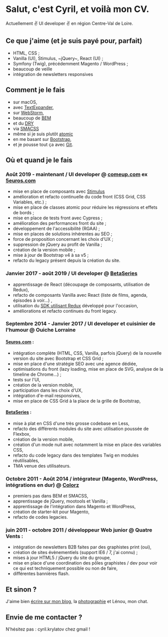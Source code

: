 Salut, c'est Cyril, et voilà mon CV.
====================================

Actuellement ✌️ UI developer ✌️ en région Centre-Val de Loire.

Ce que j'aime (et je suis payé pour, parfait)
---------------------------------------------

*   HTML, CSS ;
*   Vanilla (UI), Stimulus, ~jQuery~, React (UI) ;
*   Symfony (Twig), précédemment Magento / WordPress ;
*   beaucoup de veille
*   intégration de newsletters responsives

Comment je le fais
------------------

*   sur macOS,
*   avec [TextExpander](http://smilesoftware.com/TextExpander/index.html),
*   sur [WebStorm](https://www.jetbrains.com/fr-fr/webstorm/),
*   beaucoup de [BEM](http://csswizardry.com/2013/01/mindbemding-getting-your-head-round-bem-syntax/)
*   et du [DRY](http://www.vanseodesign.com/css/dry-principles/)
*   via [SMACSS](http://smacss.com/)
*   même si je suis plutôt [atomic](https://css-tricks.com/lets-define-exactly-atomic-css/)
*   en me basant sur [Bootstrap](http://getbootstrap.com/),
*   et je pousse tout ça avec [Git](http://git-scm.com/).

Où et quand je le fais
----------------------

### Août 2019 - maintenant / UI developer @ [comeup.com](https://comeup.com) ex [5euros.com](https://5euros.com/)

*   mise en place de composants avec [Stimulus](https://stimulus.hotwired.dev/)
*   amélioration et refacto continuelle du code front (CSS Grid, CSS Variables, etc.) ;
*   mise en place de classes atomic pour réduire les régressions et effets de bords ;
*   mise en place de tests front avec Cypress ;
*   amélioration des performances front du site ;
*   développement de l'accessibilité (RGAA) ;
*   mise en places de solutions inhérentes au SEO ;
*   force de proposition concernant les choix d'UX ;
*   suppression de jQuery au profit de Vanilla ;
*   création de la version mobile ;
*   mise à jour de Bootstrap v4 à sa v5 ;
*   refacto du legacy présent depuis la création du site.

### Janvier 2017 - août 2019 / UI developer @ [BetaSeries](https://betaseries.com/)

*   apprentissage de React (découpage de composants, utilisation de Redux),
*   refacto de composants Vanilla avec React (liste de films, agenda, épisodes à voir…) ,
*   utilisation du [SDK utilisant Redux](https://github.com/gonetcats/betaseries-api-redux-sdk/) développé pour l'occasion,
*   améliorations et refacto continues du front legacy.

### Septembre 2014 - Janvier 2017 / UI developer et cuisinier de l'humour @ Ouiche Lorraine

#### [5euros.com](https://5euros.com) :

*   intégration complète (HTML, CSS, Vanilla, parfois jQuery) de la nouvelle version du site avec Bootstrap et CSS Grid ;
*   mise en place d'une stratégie SEO avec une agence dédiée,
*   optimisations du front (lazy loading, mise en place de SVG, analyse de la timeline de Chrome…) ;
*   tests sur l'UI,
*   création de la version mobile,
*   participation dans les choix d'UX,
*   intégration d'e-mail responsives,
*   mise en place de CSS Grid à la place de la grille de Bootstrap,

#### [BetaSeries](https://betaseries.com) :

*   mise à plat en CSS d'une très grosse codebase en Less,
*   refacto des différents modules du site avec utilisation poussée de Flexbox,
*   création de la version mobile,
*   création d'un mode nuit avec notamment la mise en place des variables CSS,
*   refacto du code legacy dans des templates Twig en modules réutilisables,
*   TMA venue des utilisateurs.

### Octobre 2011 - Août 2014 / intégrateur (Magento, WordPress, intégrations en dur) @ [Colorz](http://colorz.fr)

*   premiers pas dans BEM et SMACSS,
*   apprentissage de jQuery, mootools et Vanilla ;
*   apprentissage de l'intégration dans Magento et WordPress,
*   création de starter-kit pour Magento,
*   refacto de codes legacies.

### juin 2011 - octobre 2011 / développeur Web junior @ Quatre Vents :

*   intégration de newsletters B2B faites par des graphistes print (oui),
*   création de sites évènementiels (support IE6 / 7, j'ai connu) ;
*   mises à jour HTML5 / jQuery du site du groupe,
*   mise en place d'une coordination des pôles graphistes / dev pour voir ce qui est techniquement possible ou non de faire,
*   différentes bannières flash.

Et sinon ?
----------

J'aime bien [écrire sur mon blog](http://blog.cyrilou.me/), la [photographie](http://instagram.com/IAmNotCyril) et Lénou, mon chat.

Envie de me contacter ?
-----------------------

N'hésitez pas : cyril.krylatov chez gmail !
